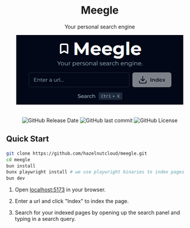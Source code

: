 <div align='center'>

<h1>Meegle</h1>

<p>Your personal search engine</p>

<img src="static/meegle.png" />

<br />
<br />

![GitHub Release Date](https://img.shields.io/github/release-date/hazelnutcloud/meegle)
![GitHub last commit](https://img.shields.io/github/last-commit/hazelnutcloud/meegle)
![GitHub License](https://img.shields.io/github/license/hazelnutcloud/meegle)


</div>

## Quick Start

```bash
git clone https://github.com/hazelnutcloud/meegle.git
cd meegle
bun install
bunx playwright install # we use playwright binaries to index pages
bun dev
```

1. Open [localhost:5173](http://localhost:5173) in your browser.

2. Enter a url and click "Index" to index the page.

3. Search for your indexed pages by opening up the search panel and typing in a search query.

